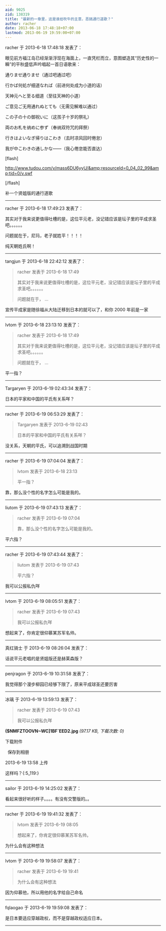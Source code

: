 ```yaml
---
aid: 9025
zid: 138319
title: "最新的一章里，这是谁给吹牛的主意，恶搞通行道歌？"
author: racher
date: 2013-06-18 17:48:18+07:00
lastmod: 2013-06-19 19:59:00+07:00
---
```


racher 于 2013-6-18 17:48:18 发表了：

眼见前方福江岛已经渐渐浮现在海面上，一直凭栏而立，意图塑造其“历史性的一瞬”的平秋盛低声吟唱起一首日语歌来：

通りませ通りませ（通过吧通过吧）

行かば何処が细道なれば（前进何处成为小道的话）

天神元へと至る细道（至往天神的小道）

ご意见ご无用通れぬとても（无需见解难以通过）

この子の十の御祝いに（这孩子十岁的祭礼）

両のお札を纳めに参ず（奉纳双符咒的拜祭）

行きはよいなぎ帰りはこわき（去时凉风回时倦怠）

我が中こわきの通しかな――（我心倦怠能否直达）

[flash]

http://www.tudou.com/v/mass6DU6yyU/&amp;resourceId=0_04_02_99&amp;tid=0/v.swf

[/flash]

补一个贤姐版的通行道歌

---

racher 于 2013-6-18 17:49:23 发表了：

其实对于我来说更值得吐槽的是，这位平元老，没记错应该是坛子里的平成求圣吧。。。。。。

问题就在于，尼玛，老子就姓平！！！！

纯天朝姓氏啊！

---

tangjun 于 2013-6-18 22:42:12 发表了：

> racher 发表于 2013-6-18 17:49
>
> 其实对于我来说更值得吐槽的是，这位平元老，没记错应该是坛子里的平成求圣吧。。。。。。
>
> 问题就在于， ...

宣传平成家是随徐福从大陆迁移到日本的就可以了，和你 2000 年前是一家

---

lvtom 于 2013-6-18 23:13:10 发表了：

> racher 发表于 2013-6-18 17:49
>
> 其实对于我来说更值得吐槽的是，这位平元老，没记错应该是坛子里的平成求圣吧。。。。。。
>
> 问题就在于， ...

平一指？

---

Targaryen 于 2013-6-19 02:43:34 发表了：

日本的平家和中国的平氏有关系咩？

---

racher 于 2013-6-19 06:53:29 发表了：

> Targaryen 发表于 2013-6-19 02:43
>
> 日本的平家和中国的平氏有关系咩？

没关系，天朝的平氏，可以追溯到战国时期

---

racher 于 2013-6-19 07:04:04 发表了：

> lvtom 发表于 2013-6-18 23:13
>
> 平一指？

靠，那么没个性的名字怎么可能是我的。

---

liutom 于 2013-6-19 07:43:13 发表了：

> racher 发表于 2013-6-19 07:04
>
> 靠，那么没个性的名字怎么可能是我的。

平六指？

---

racher 于 2013-6-19 07:43:44 发表了：

> liutom 发表于 2013-6-19 07:43
>
> 平六指？

我可以公报私仇咩

---

lvtom 于 2013-6-19 08:05:51 发表了：

> racher 发表于 2013-6-19 07:43
>
> 我可以公报私仇咩

想起来了，你肯定很仰慕某苏军名帅。

---

真红骑士 于 2013-6-19 08:26:04 发表了：

话说平元老唱的是贤姐版还是赫莱森版？

---

penjragon 于 2013-6-19 10:31:58 发表了：

我觉得那个漫步柳园已经够下限了，原来平成球圣还要厉害

---

冰璃 于 2013-6-19 13:59:13 发表了：

> racher 发表于 2013-6-19 07:43
>
> 我可以公报私仇咩

**(\$NMFZTOOVN~WC]1BF`EED2.jpg** _(97.17 KB, 下载次数: 0)_

下载附件

&nbsp;
保存到相册

2013-6-19 13:58 上传

这样吗？{:5_119:}

---

sailor 于 2013-6-19 14:25:02 发表了：

看起来很好听的样子。。。。有没有交警版的。。

---

racher 于 2013-6-19 19:41:32 发表了：

> lvtom 发表于 2013-6-19 08:05
>
> 想起来了，你肯定很仰慕某苏军名帅。

为什么会有这种想法

---

lvtom 于 2013-6-19 19:58:07 发表了：

> racher 发表于 2013-6-19 19:41
>
> 为什么会有这种想法

因为仰慕他，所以用他的名字给自己命名

---

fqlaogao 于 2013-6-19 19:59:08 发表了：

是日本要适应穿越政权，而不是穿越政权适应日本。

---
